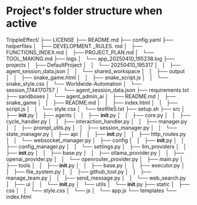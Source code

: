 # Project's folder structure when active

TrippleEffect/
├── LICENSE
├── README.md
├── config.yaml
├── helperfiles
│   ├── DEVELOPMENT _RULES. md
│   ├── FUNCTIONS_INDEX.md
│   ├── PROJECT_PLAN.md
│   └── TOOL_MAKING.md
├── logs
│   └── app_20250410_195238.log
├── projects
│   ├── DefaultProject
│   │   └── 20250410_195317
│   │       ├── agent_session_data.json
│   │       └── shared_workspace
│   │           ├── output
│   │           ├── snake_game.html
│   │           ├── snake_script.js
│   │           └── snake_style.css
│   └── Worldwide-Automation
│       └── session_1744170757
│           └── agent_session_data.json
├── requirements.txt
├── sandboxes
│   └── agent_admin_ai
│       ├── README.md
│       ├── snake_game
│       │   ├── README.md
│       │   ├── index.html
│       │   ├── script.js
│       │   └── style.css
│       └── testfile5.txt
├── setup.sh
├── src
│   ├── __init__.py
│   ├── agents
│   │   ├── __init__.py
│   │   ├── core.py
│   │   ├── cycle_handler.py
│   │   ├── interaction_handler.py
│   │   ├── manager.py
│   │   ├── prompt_utils.py
│   │   ├── session_manager.py
│   │   └── state_manager.py
│   ├── api
│   │   ├── __init__.py
│   │   ├── http_routes.py
│   │   └── websocket_manager.py
│   ├── config
│   │   ├── __init__.py
│   │   ├── config_manager.py
│   │   └── settings.py
│   ├── llm_providers
│   │   ├── __init__.py
│   │   ├── base.py
│   │   ├── ollama_provider.py
│   │   ├── openai_provider.py
│   │   └── openrouter_provider.py
│   ├── main.py
│   ├── tools
│   │   ├── __init__.py
│   │   ├── base.py
│   │   ├── executor.py
│   │   ├── file_system.py
│   │   ├── github_tool.py
│   │   ├── manage_team.py
│   │   ├── send_message.py
│   │   └── web_search.py
│   ├── ui
│   │   └── __init__.py
│   └── utils
│       └── __init__.py
├── static
│   ├── css
│   │   └── style.css
│   └── js
│       └── app.js
└── templates
    └── index.html
